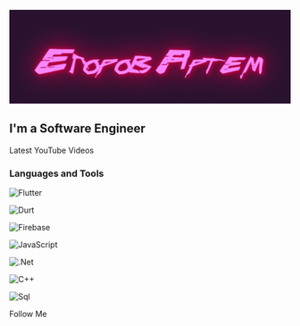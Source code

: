 [![Header](https://github.com/artemedev/artemedev/blob/main/assets/download.gif)](https://www.youtube.com/channel/UCdpACS60RY9uDq00NibjCew)

## I'm a Software Engineer

Latest YouTube Videos

### Languages and Tools
![Flutter](https://img.shields.io/badge/-Flutter-29122d?style=for-the-badge&logo=flutter&logoColor=f480f5)

![Durt](https://img.shields.io/badge/-Durt-29122d?style=for-the-badge&logo=durt&logoColor=f480f5)

![Firebase](https://img.shields.io/badge/-Firebase-29122d?style=for-the-badge&logo=firebase&logoColor=f480f5)

![JavaScript](https://img.shields.io/badge/-JavaScript-29122d?style=for-the-badge&logo=JavaScript&logoColor=f480f5)

![.Net](https://img.shields.io/badge/-Fraemwork-29122d?style=for-the-badge&logo=.net&logoColor=f480f5)

![C++](https://img.shields.io/badge/-C++-29122d?style=for-the-badge&logo=C%2b%2b&logoColor=f480f5)

![Sql](https://img.shields.io/badge/-Sql-29122d?style=for-the-badge&logo=mysql&logoColor=f480f5)


Follow Me